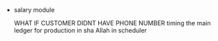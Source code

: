 - salary module

  WHAT IF CUSTOMER DIDNT HAVE PHONE NUMBER
  timing the main ledger for production in sha Allah in scheduler
